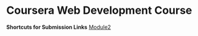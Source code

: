 # Coursera Web Development Course

<b>Shortcuts for Submission Links</b>
[Module2](https://barrycheng8.github.io/coursera-webdev/module2-solution/index.html) <br/>
